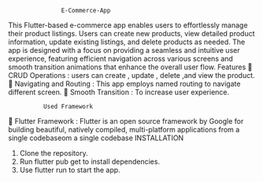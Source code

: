                    E-Commerce-App
This Flutter-based e-commerce app enables users to effortlessly manage their product listings. Users can create new products, view detailed product information, update existing listings, and delete products as needed. The app is designed with a focus on providing a seamless and intuitive user experience, featuring efficient navigation across various screens and smooth transition animations that enhance the overall user flow.
       	 Features
	CRUD   Operations : users can create , update , delete ,and view the product.
	Navigating and Routing : This app employs named routing to navigate different screen.
	Smooth Transition : To increase user experience.

        	  Used Framework
	Flutter Framework : Flutter is an open source framework by Google for building beautiful, natively compiled, multi-platform applications from a single codebaseom a single codebase
INSTALLATION
1.	Clone the repository.
2.	Run flutter pub get to install dependencies.
3.	Use flutter run to start the app.


